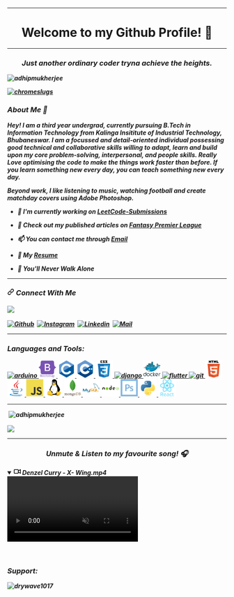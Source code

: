 <hr>
<h1 align="center">Welcome to my Github Profile! 👋</h1>
<hr>
<h3 align="center"><b><i>Just another ordinary coder tryna achieve the heights.</h3>

<p align="left"> <img src="https://komarev.com/ghpvc/?username=adhipmukherjee&label=Profile%20views&color=0e75b6&style=flat" alt="adhipmukherjee" /> </p>

<p align="left"> <a href="https://twitter.com/chromeslugs" target="blank"><img src="https://img.shields.io/twitter/follow/chromeslugs?style=social" alt="chromeslugs" /></a> </p>


<h3 align="left"><b><i>About Me 📖</h3>
<p align="left"><i>Hey! I am a third year undergrad, currently pursuing B.Tech in Information Technology from Kalinga Insititute of Industrial Technology, Bhubaneswar. I am a focussed and detail-oriented individual possessing good technical and collaborative skills willing to adapt, learn and build upon my core problem-solving, interpersonal, and people skills. Really Love optimising the code to make the things work faster than before. If you learn something new every day, you can teach something new every day.

Beyond work, I like listening to music, watching football and create matchday covers using Adobe Photoshop.</p>


- 🔭 I'm currently working on <b>[LeetCode-Submissions](https://github.com/adhipmukherjee/LeetCode-Submissions)

- 📝 Check out my published articles on  <b>[Fantasy Premier League](https://allaboutfpl.com/author/adhipmukherjee/)

- 📫 You can contact me through <a href="mailto: adhipmukherjee12@gmail.com">Email</a> 

- 📄 My  <b>[Resume](https://github.com/adhipmukherjee/resume)

- 💭 <b>**You'll Never Walk Alone**
            
<hr>

<h3 dir="auto"><a id="user-connect-with-me" class="anchor" aria-hidden="true" href="#connect-with-me-"><svg
            class="octicon octicon-link" viewBox="0 0 16 16" version="1.1" width="16" height="16" aria-hidden="true">
            <path fill-rule="evenodd"
                d="M7.775 3.275a.75.75 0 001.06 1.06l1.25-1.25a2 2 0 112.83 2.83l-2.5 2.5a2 2 0 01-2.83 0 .75.75 0 00-1.06 1.06 3.5 3.5 0 004.95 0l2.5-2.5a3.5 3.5 0 00-4.95-4.95l-1.25 1.25zm-4.69 9.64a2 2 0 010-2.83l2.5-2.5a2 2 0 012.83 0 .75.75 0 001.06-1.06 3.5 3.5 0 00-4.95 0l-2.5 2.5a3.5 3.5 0 004.95 4.95l1.25-1.25a.75.75 0 00-1.06-1.06l-1.25 1.25a2 2 0 01-2.83 0z">
            </path>
        </svg></a> Connect With Me <p dir="auto"><a target="_blank" rel="noopener noreferrer" href="https://raw.githubusercontent.com/ShahriarShafin/ShahriarShafin/main/Assets/handshake.gif"><img align="center" src="https://raw.githubusercontent.com/ShahriarShafin/ShahriarShafin/main/Assets/handshake.gif" height="32" data-animated-image="" style="max-width: 100%;"></a></p>
    </h2>
    <p dir="auto"><a href="https://github.com/adhipmukherjee"><img
                src="https://img.shields.io/github/followers/adhipmukherjee?style=social"
                alt="Github"
                data-canonical-src="https://img.shields.io/github/followers/adhipmukherjee?style=social"
                style="max-width: 100%;"></a>&nbsp;
        <a href="https://instagram.com/drywave1017/" rel="nofollow"><img
                src="https://img.shields.io/badge/-@drywave1017-red?style=flat-square&amp;logo=instagram&amp;logoColor=white&amp;link=https://www.instagram.com/drywave1017/"
                alt="Instagram"
                data-canonical-src="https://img.shields.io/badge/-@drywave1017-red?style=flat-square&amp;logo=instagram&amp;logoColor=white&amp;link=https://www.instagram.com/drywave1017/"
                style="max-width: 100%;"></a>&nbsp;
        <a href="https://linkedin.com/in/adhip mukhopadhyay" rel="nofollow"><img
                src="https://img.shields.io/badge/-Adhip%20Mukhopadhyay-blue?style=flat-square&amp;logo=linkedin&amp;logoColor=white&amp;link=https://https://linkedin.com/in/adhip mukhopadhyay"
                alt="Linkedin"
                data-canonical-src="https://img.shields.io/badge/-Adhip%20Mukhopadhyay-blue?style=flat-square&amp;logo=linkedin&amp;logoColor=white&amp;link=https://linkedin.com/in/adhip mukhopadhyay"
                style="max-width: 100%;"></a>&nbsp;
        <a href="https://www.reddit.com/user/knightr0gen_"><img
                src="https://img.shields.io/reddit/user-karma/combined/knightr0gen_?style=social"
                alt="Mail"
                data-canonical-src="https://img.shields.io/reddit/user-karma/combined/knightr0gen_?style=social"
                style="max-width: 100%;"></a>
    </p>
            <hr>

<h3 align="left">Languages and Tools:</h3>
<p align="left"> <a href="https://www.arduino.cc/" target="_blank" rel="noreferrer"> <img src="https://cdn.worldvectorlogo.com/logos/arduino-1.svg" alt="arduino" width="40" height="40"/> </a> <a href="https://getbootstrap.com" target="_blank" rel="noreferrer"> <img src="https://raw.githubusercontent.com/devicons/devicon/master/icons/bootstrap/bootstrap-plain-wordmark.svg" alt="bootstrap" width="40" height="40"/> </a> <a href="https://www.cprogramming.com/" target="_blank" rel="noreferrer"> <img src="https://raw.githubusercontent.com/devicons/devicon/master/icons/c/c-original.svg" alt="c" width="40" height="40"/> </a> <a href="https://www.w3schools.com/cpp/" target="_blank" rel="noreferrer"> <img src="https://raw.githubusercontent.com/devicons/devicon/master/icons/cplusplus/cplusplus-original.svg" alt="cplusplus" width="40" height="40"/> </a> <a href="https://www.w3schools.com/css/" target="_blank" rel="noreferrer"> <img src="https://raw.githubusercontent.com/devicons/devicon/master/icons/css3/css3-original-wordmark.svg" alt="css3" width="40" height="40"/> </a> <a href="https://www.djangoproject.com/" target="_blank" rel="noreferrer"> <img src="https://cdn.worldvectorlogo.com/logos/django.svg" alt="django" width="40" height="40"/> </a> <a href="https://www.docker.com/" target="_blank" rel="noreferrer"> <img src="https://raw.githubusercontent.com/devicons/devicon/master/icons/docker/docker-original-wordmark.svg" alt="docker" width="40" height="40"/> </a> <a href="https://flutter.dev" target="_blank" rel="noreferrer"> <img src="https://www.vectorlogo.zone/logos/flutterio/flutterio-icon.svg" alt="flutter" width="40" height="40"/> </a> <a href="https://git-scm.com/" target="_blank" rel="noreferrer"> <img src="https://www.vectorlogo.zone/logos/git-scm/git-scm-icon.svg" alt="git" width="40" height="40"/> </a> <a href="https://www.w3.org/html/" target="_blank" rel="noreferrer"> <img src="https://raw.githubusercontent.com/devicons/devicon/master/icons/html5/html5-original-wordmark.svg" alt="html5" width="40" height="40"/> </a> <a href="https://www.java.com" target="_blank" rel="noreferrer"> <img src="https://raw.githubusercontent.com/devicons/devicon/master/icons/java/java-original.svg" alt="java" width="40" height="40"/> </a> <a href="https://developer.mozilla.org/en-US/docs/Web/JavaScript" target="_blank" rel="noreferrer"> <img src="https://raw.githubusercontent.com/devicons/devicon/master/icons/javascript/javascript-original.svg" alt="javascript" width="40" height="40"/> </a> <a href="https://www.linux.org/" target="_blank" rel="noreferrer"> <img src="https://raw.githubusercontent.com/devicons/devicon/master/icons/linux/linux-original.svg" alt="linux" width="40" height="40"/> </a> <a href="https://www.mongodb.com/" target="_blank" rel="noreferrer"> <img src="https://raw.githubusercontent.com/devicons/devicon/master/icons/mongodb/mongodb-original-wordmark.svg" alt="mongodb" width="40" height="40"/> </a> <a href="https://www.mysql.com/" target="_blank" rel="noreferrer"> <img src="https://raw.githubusercontent.com/devicons/devicon/master/icons/mysql/mysql-original-wordmark.svg" alt="mysql" width="40" height="40"/> </a> <a href="https://nodejs.org" target="_blank" rel="noreferrer"> <img src="https://raw.githubusercontent.com/devicons/devicon/master/icons/nodejs/nodejs-original-wordmark.svg" alt="nodejs" width="40" height="40"/> </a> <a href="https://www.photoshop.com/en" target="_blank" rel="noreferrer"> <img src="https://raw.githubusercontent.com/devicons/devicon/master/icons/photoshop/photoshop-line.svg" alt="photoshop" width="40" height="40"/> </a> <a href="https://www.python.org" target="_blank" rel="noreferrer"> <img src="https://raw.githubusercontent.com/devicons/devicon/master/icons/python/python-original.svg" alt="python" width="40" height="40"/> </a> <a href="https://reactjs.org/" target="_blank" rel="noreferrer"> <img src="https://raw.githubusercontent.com/devicons/devicon/master/icons/react/react-original-wordmark.svg" alt="react" width="40" height="40"/> </a> </p>
            <hr>

<p>&nbsp;<img align="center" src="https://github-readme-stats.vercel.app/api?username=adhipmukherjee&show_icons=true&locale=en" alt="adhipmukherjee" /></p>
         
<img align="center" src="https://user-images.githubusercontent.com/67560900/135058203-f80c9621-b921-4662-97e5-17b4ff1a0369.gif" style="max-width: 100%; display: inline-block;" data-target="animated-image.originalImage"> <hr>
            
<h3 align="center"><b><i>Unmute & Listen to my favourite song! 🎧</h3>
            <details open="" class="details-reset border rounded-2">
  <summary class="px-3 py-2">
    <svg aria-hidden="true" height="16" viewBox="0 0 16 16" version="1.1" width="16" data-view-component="true" class="octicon octicon-device-camera-video">
    <path fill-rule="evenodd" d="M16 3.75a.75.75 0 00-1.136-.643L11 5.425V4.75A1.75 1.75 0 009.25 3h-7.5A1.75 1.75 0 000 4.75v6.5C0 12.216.784 13 1.75 13h7.5A1.75 1.75 0 0011 11.25v-.675l3.864 2.318A.75.75 0 0016 12.25v-8.5zm-5 5.075l3.5 2.1v-5.85l-3.5 2.1v1.65zM9.5 6.75v-2a.25.25 0 00-.25-.25h-7.5a.25.25 0 00-.25.25v6.5c0 .138.112.25.25.25h7.5a.25.25 0 00.25-.25v-4.5z"></path>
</svg>
    <span aria-label="Video description Denzel Curry - X-Wing" class="m-1">Denzel Curry - X- Wing.mp4</span>
    <span class="dropdown-caret"></span>
  </summary><video src="https://user-images.githubusercontent.com/78543286/194360622-d449c300-54f5-4e3a-8468-464cf3269c05.mp4" data-canonical-src="https://user-images.githubusercontent.com/78543286/194360622-d449c300-54f5-4e3a-8468-464cf3269c05.mp4" controls="controls" muted="muted" class="d-block rounded-bottom-2 border-top width-fit" style="max-height:640px;">
 </video>
</details>
            
<br><h3 align="left">Support:</h3><p><a href="https://www.buymeacoffee.com/drywave1017"> <img align="left" src="https://cdn.buymeacoffee.com/buttons/v2/default-yellow.png" height="50" width="210" alt="drywave1017" /></a></p><br>           
